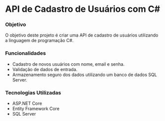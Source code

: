 # API de Cadastro de Usuários com C#
### Objetivo
O objetivo deste projeto é criar uma API de cadastro de usuários utilizando a linguagem de programação C#.

### Funcionalidades
- Cadastro de novos usuários com nome, email e senha.
- Validação de dados de entrada.
- Armazenamento seguro dos dados utilizando um banco de dados SQL Server.

### Tecnologias Utilizadas
- ASP.NET Core
- Entity Framework Core
- SQL Server
